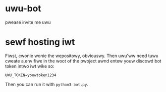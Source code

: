 # uwu-bot
pwease invite me uwu 

# sewf hosting iwt
Fiwst, cwonie wonie the wepositowy, obviouswy. Then uwu'ww need tuwu cweate a.env fiwe in the woot of the pwoject awnd entew youw discowd bot token intwo iwt wike so:

```
UWU_TOKEN=youwtoken1234
```

Then you can run it with `python3 bot.py`.

